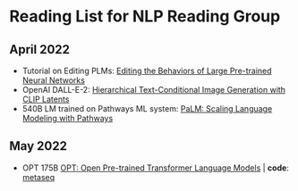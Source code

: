 
# Reading List for NLP Reading Group

## April 2022

* Tutorial on Editing PLMs: [Editing the Behaviors of Large Pre-trained Neural Networks](http://web.stanford.edu/class/cs224n/slides/cs224n-2022-lecture-editing.pdf)
* OpenAI DALL-E-2: [Hierarchical Text-Conditional Image Generation with CLIP Latents](https://cdn.openai.com/papers/dall-e-2.pdf)
* 540B LM trained on Pathways ML system: [PaLM: Scaling Language Modeling with Pathways](https://arxiv.org/abs/2204.02311)

## May 2022
* OPT 175B [OPT: Open Pre-trained Transformer Language Models](https://arxiv.org/abs/2205.01068) | **code**: [metaseq](https://github.com/facebookresearch/metaseq)

